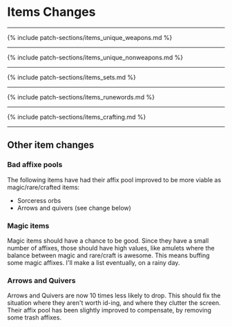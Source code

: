 # Items Changes

---

{% include patch-sections/items_unique_weapons.md %}

---

{% include patch-sections/items_unique_nonweapons.md %}

---

{% include patch-sections/items_sets.md %}

---

{% include patch-sections/items_runewords.md %}

---

{% include patch-sections/items_crafting.md %}

---

## Other item changes

### Bad affixe pools

The following items have had their affix pool improved to be more viable as magic/rare/crafted items:

- Sorceress orbs
- Arrows and quivers (see change below)

### Magic items

Magic items should have a chance to be good. Since they have a small number of affixes, those should have high values, like amulets where the balance between magic and rare/craft is awesome. This means buffing some magic affixes. I'll make a list eventually, on a rainy day.

### Arrows and Quivers

Arrows and Quivers are now 10 times less likely to drop. This should fix the situation where they aren't worth id-ing, and where they clutter the screen. Their affix pool has been slightly improved to compensate, by removing some trash affixes.
